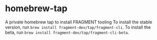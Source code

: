 # homebrew-tap

A private homebrew tap to install FRAGMENT tooling
To install the stable version, run `brew install fragment-dev/tap/fragment-cli`.
To install the beta, run `brew install fragment-dev/tap/fragment-cli-beta`.
